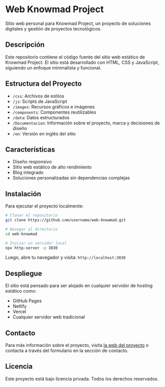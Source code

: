 # Web Knowmad Project

Sitio web personal para Knowmad Project, un proyecto de soluciones digitales y gestión de proyectos tecnológicos.

## Descripción

Este repositorio contiene el código fuente del sitio web estático de Knowmad Project. El sitio está desarrollado con HTML, CSS y JavaScript, siguiendo un enfoque minimalista y funcional.

## Estructura del Proyecto

- `/css`: Archivos de estilos
- `/js`: Scripts de JavaScript
- `/images`: Recursos gráficos e imágenes
- `/components`: Componentes reutilizables
- `/data`: Datos estructurados
- `/Documentacion`: Información sobre el proyecto, marca y decisiones de diseño
- `/en`: Versión en inglés del sitio

## Características

- Diseño responsivo
- Sitio web estático de alto rendimiento
- Blog integrado
- Soluciones personalizadas sin dependencias complejas

## Instalación

Para ejecutar el proyecto localmente:

```bash
# Clonar el repositorio
git clone https://github.com/username/web-knowmad.git

# Navegar al directorio
cd web-knowmad

# Iniciar un servidor local
npx http-server -p 3030
```

Luego, abre tu navegador y visita: `http://localhost:3030`

## Despliegue

El sitio está pensado para ser alojado en cualquier servidor de hosting estático como:
- GitHub Pages
- Netlify
- Vercel
- Cualquier servidor web tradicional

## Contacto

Para más información sobre el proyecto, visita [la web del proyecto](https://webknowmad.com) o contacta a través del formulario en la sección de contacto.

## Licencia

Este proyecto está bajo licencia privada. Todos los derechos reservados. 